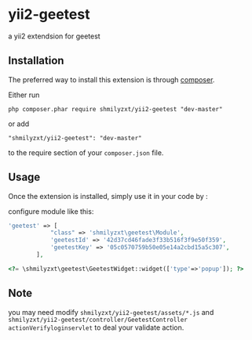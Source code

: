 yii2-geetest
============
a yii2 extendsion for geetest

Installation
------------

The preferred way to install this extension is through [composer](http://getcomposer.org/download/).

Either run

```
php composer.phar require shmilyzxt/yii2-geetest "dev-master"
```

or add

```
"shmilyzxt/yii2-geetest": "dev-master"
```

to the require section of your `composer.json` file.


Usage
-----

Once the extension is installed, simply use it in your code by  :

configure module like this:

```php
'geetest' => [
            "class" => 'shmilyzxt\geetest\Module',
            'geetestId' => '42d37cd46fade3f33b516f3f9e50f359',
            'geetestKey' => '05c0570759b50e05e14a2cbd15a5c307',
        ],
```

```php
<?= \shmilyzxt\geetest\GeetestWidget::widget(['type'=>'popup']); ?>
```

Note
-----

you may need modify `shmilyzxt/yii2-geetest/assets/*.js` and `shmilyzxt/yii2-geetest/controller/GeetestController` `actionVerifyloginservlet` to deal your validate action.